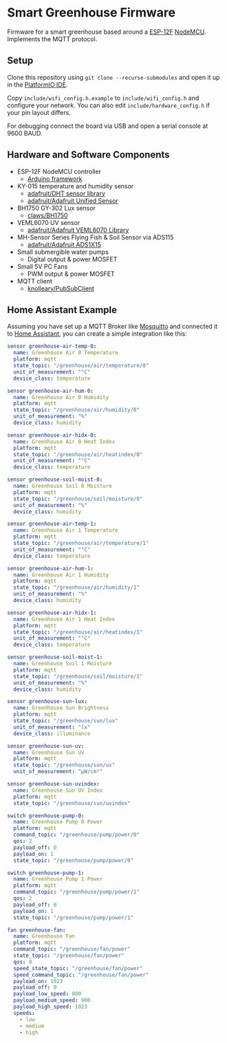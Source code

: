 # Smart Greenhouse Firmware
Firmware for a smart greenhouse based around a [ESP-12F](https://www.espressif.com/) [NodeMCU](https://www.nodemcu.com/index_en.html). Implements the MQTT protocol.

## Setup

Clone this repository using `git clone --recurse-submodules` and open it up in the [PlatformIO IDE](https://platformio.org/).

Copy `include/wifi_config.h.example` to `include/wifi_config.h` and configure your network. You can also edit `include/hardware_config.h` if your pin layout differs.

For debugging connect the board via USB and open a serial console at 9600 BAUD.

## Hardware and Software Components
 - ESP-12F NodeMCU controller
   - [Arduino framework](https://www.arduino.cc/)
 - KY-015 temperature and humidity sensor
   - [adafruit/DHT sensor library](https://platformio.org/lib/show/19/DHT%20sensor%20library)
   - [adafruit/Adafruit Unified Sensor](https://platformio.org/lib/show/31/Adafruit%20Unified%20Sensor)
 - BH1750 GY-302 Lux sensor
   - [claws/BH1750](https://platformio.org/lib/show/439/BH1750)
 - VEML6070 UV sensor
   - [adafruit/Adafruit VEML6070 Library](https://platformio.org/lib/show/2929/Adafruit%20VEML6070%20Library)
 - MH-Sensor Series Flying Fish & Soil Sensor via ADS115
   - [adafruit/Adafruit ADS1X15](https://platformio.org/lib/show/342/Adafruit%20ADS1X15)
 - Small submergible water pumps
   - Digital output & power MOSFET
 - Small 5V PC Fans
   - PWM output & power MOSFET
 - MQTT client
   - [knolleary/PubSubClient](https://platformio.org/lib/show/89/PubSubClient)

## Home Assistant Example

Assuming you have set up a MQTT Broker like [Mosquitto](https://mosquitto.org/) and connected it to [Home Assistant](https://www.home-assistant.io/), you can create a simple integration like this:

```yaml
sensor greenhouse-air-temp-0:
  name: Greenhouse Air 0 Temperature
  platform: mqtt
  state_topic: "/greenhouse/air/temperature/0"
  unit_of_measurement: "°C"
  device_class: temperature

sensor greenhouse-air-hum-0:
  name: Greenhouse Air 0 Humidity
  platform: mqtt
  state_topic: "/greenhouse/air/humidity/0"
  unit_of_measurement: "%"
  device_class: humidity

sensor greenhouse-air-hidx-0:
  name: Greenhouse Air 0 Heat Index
  platform: mqtt
  state_topic: "/greenhouse/air/heatindex/0"
  unit_of_measurement: "°C"
  device_class: temperature

sensor greenhouse-soil-moist-0:
  name: Greenhouse Soil 0 Moisture
  platform: mqtt
  state_topic: "/greenhouse/soil/moisture/0"
  unit_of_measurement: "%"
  device_class: humidity

sensor greenhouse-air-temp-1:
  name: Greenhouse Air 1 Temperature
  platform: mqtt
  state_topic: "/greenhouse/air/temperature/1"
  unit_of_measurement: "°C"
  device_class: temperature

sensor greenhouse-air-hum-1:
  name: Greenhouse Air 1 Humidity
  platform: mqtt
  state_topic: "/greenhouse/air/humidity/1"
  unit_of_measurement: "%"
  device_class: humidity

sensor greenhouse-air-hidx-1:
  name: Greenhouse Air 1 Heat Index
  platform: mqtt
  state_topic: "/greenhouse/air/heatindex/1"
  unit_of_measurement: "°C"
  device_class: temperature

sensor greenhouse-soil-moist-1:
  name: Greenhouse Soil 1 Moisture
  platform: mqtt
  state_topic: "/greenhouse/soil/moisture/1"
  unit_of_measurement: "%"
  device_class: humidity

sensor greenhouse-sun-lux:
  name: Greenhouse Sun Brightness
  platform: mqtt
  state_topic: "/greenhouse/sun/lux"
  unit_of_measurement: "lx"
  device_class: illuminance

sensor greenhouse-sun-uv:
  name: Greenhouse Sun UV
  platform: mqtt
  state_topic: "/greenhouse/sun/uv"
  unit_of_measurement: "μW/cm²"

sensor greenhouse-sun-uvindex:
  name: Greenhouse Sun UV Index
  platform: mqtt
  state_topic: "/greenhouse/sun/uvindex"

switch greenhouse-pump-0:
  name: Greenhouse Pump 0 Power
  platform: mqtt
  command_topic: "/greenhouse/pump/power/0"
  qos: 2
  payload_off: 0
  payload_on: 1
  state_topic: "/greenhouse/pump/power/0"

switch greenhouse-pump-1:
  name: Greenhouse Pump 1 Power
  platform: mqtt
  command_topic: "/greenhouse/pump/power/1"
  qos: 2
  payload_off: 0
  payload_on: 1
  state_topic: "/greenhouse/pump/power/1"

fan greenhouse-fan:
  name: Greenhouse Fan
  platform: mqtt
  command_topic: "/greenhouse/fan/power"
  state_topic: "/greenhouse/fan/power"
  qos: 0
  speed_state_topic: "/greenhouse/fan/power"
  speed_command_topic: "/greenhouse/fan/power"
  payload_on: 1023
  payload_off: 0
  payload_low_speed: 800
  payload_medium_speed: 900
  payload_high_speed: 1023
  speeds:
    - low
    - medium
    - high
```